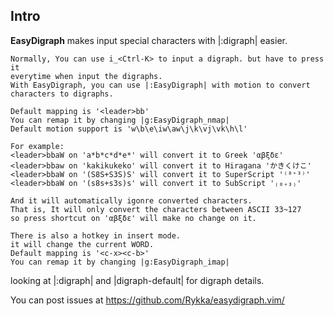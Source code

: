 ## Intro ##

**EasyDigraph** makes input special characters with |:digraph| easier.
    
    Normally, You can use i_<Ctrl-K> to input a digraph. but have to press it 
    everytime when input the digraphs.
    With EasyDigraph, you can use |:EasyDigraph| with motion to convert
    characters to digraphs.

    Default mapping is '<leader>bb'
    You can remap it by changing |g:EasyDigraph_nmap|
    Default motion support is 'w\b\e\iw\aw\j\k\vj\vk\h\l'
    
    For example:
    <leader>bbaW on 'a*b*c*d*e*' will convert it to Greek 'αβξδε'
    <leader>bbaw on 'kakikukeko' will convert it to Hiragana 'かきくけこ'
    <leader>bbaW on '(S8S+S3S)S' will convert it to SuperScript '⁽⁸⁺³⁾'
    <leader>bbaW on '(s8s+s3s)s' will convert it to SubScript '₍₈₊₃₎'

    And it will automatically igonre converted characters.
    That is, It will only convert the characters between ASCII 33~127
    so press shortcut on 'αβξδε' will make no change on it.
    
    There is also a hotkey in insert mode.
    it will change the current WORD.
    Default mapping is '<c-x><c-b>'
    You can remap it by changing |g:EasyDigraph_imap|
    
looking at |:digraph| and |digraph-default| for digraph details.

You can post issues at https://github.com/Rykka/easydigraph.vim/


